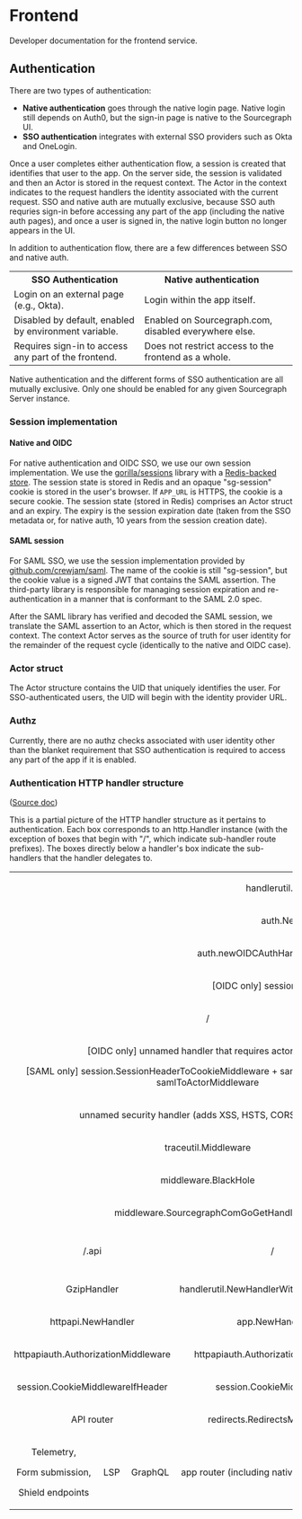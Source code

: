 # Frontend

Developer documentation for the frontend service.

## Authentication

There are two types of authentication:

* **Native authentication** goes through the native login page. Native login still depends on Auth0, but the sign-in page is native to the Sourcegraph UI.
* **SSO authentication** integrates with external SSO providers such as Okta and OneLogin.

Once a user completes either authentication flow, a session is created that identifies that user to the app. On the server side, the session is validated and then an Actor is stored in the request context. The Actor in the context indicates to the request handlers the identity associated with the current request. SSO and native auth are mutually exclusive, because SSO auth requries sign-in before accessing any part of the app (including the native auth pages), and once a user is signed in, the native login button no longer appears in the UI.

In addition to authentication flow, there are a few differences between SSO and native auth.

<table>
<tr>
    <th>SSO Authentication</th><th>Native authentication</th>
</tr>
<tr>
    <td>Login on an external page (e.g., Okta).</td>
    <td>Login within the app itself.</td>
</tr>
<tr>
    <td>Disabled by default, enabled by environment variable.</td>
    <td>Enabled on Sourcegraph.com, disabled everywhere else.</td>
</tr>
<tr>
    <td>Requires sign-in to access any part of the frontend.</td>
    <td>Does not restrict access to the frontend as a whole.</td>
<td>
</tr>
</table>

Native authentication and the different forms of SSO authentication are all mutually exclusive. Only one should be enabled for any given Sourcegraph Server instance.

### Session implementation

#### Native and OIDC

For native authentication and OIDC SSO, we use our own session implementation. We use the [gorilla/sessions](http://www.gorillatoolkit.org/pkg/sessions) library with a [Redis-backed store](https://github.com/boj/redistore). The session state is stored in Redis and an opaque "sg-session" cookie is stored in the user's browser. If `APP_URL` is HTTPS, the cookie is a secure cookie. The session state (stored in Redis) comprises an Actor struct and an expiry. The expiry is the session expiration date (taken from the SSO metadata or, for native auth, 10 years from the session creation date).

#### SAML session

For SAML SSO, we use the session implementation provided by [github.com/crewjam/saml](https://github.com/crewjam/saml). The name of the cookie is still "sg-session", but the cookie value is a signed JWT that contains the SAML assertion. The third-party library is responsible for managing session expiration and re-authentication in a manner that is conformant to the SAML 2.0 spec.

After the SAML library has verified and decoded the SAML session, we translate the SAML assertion to an Actor, which is then stored in the request context. The context Actor serves as the source of truth for user identity for the remainder of the request cycle (identically to the native and OIDC case).

### Actor struct

The Actor structure contains the UID that uniquely identifies the user. For SSO-authenticated users, the UID will begin with the identity provider URL.

### Authz

Currently, there are no authz checks associated with user identity other than the blanket requirement that SSO authentication is required to access any part of the app if it is enabled.

### Authentication HTTP handler structure

([Source doc](https://docs.google.com/spreadsheets/d/1AdQ2gRz0DDqE4xccLMQYkBQ9r4s8oN4g2b3wPogN9gM))

This is a partial picture of the HTTP handler structure as it pertains to authentication. Each box corresponds to an http.Handler instance (with the exception of boxes that begin with "/", which indicate sub-handler route prefixes). The boxes directly below a handler's box indicate the sub-handlers that the handler delegates to.

<table class="c16">
   <tbody align="center">
      <tr class="c22">
         <td class="c4" colspan="8" rowspan="1">
            <p class="c9"><span class="c0">handlerutil.NewBasicAuthHandler</span></p>
         </td>
      </tr>
      <tr class="c22">
         <td class="c4" colspan="8" rowspan="1">
            <p class="c9"><span class="c0">auth.NewSSOAuthHandler</span></p>
         </td>
      </tr>
      <tr class="c22">
         <td class="c4" colspan="8" rowspan="1">
            <p class="c9"><span class="c0">auth.newOIDCAuthHandler / auth.newSAMLAuthHandler</span></p>
         </td>
      </tr>
      <tr class="c22">
         <td class="c4" colspan="8" rowspan="1">
            <p class="c9"><span class="c0">[OIDC only] session.CookieOrSessionMiddleware</span></p>
         </td>
      </tr>
      <tr class="c22">
         <td class="c23" colspan="6" rowspan="1">
            <p class="c9"><span class="c0">/</span></p>
         </td>
         <td class="c19" colspan="1" rowspan="1">
            <p class="c9"><span class="c0">/.auth/oidc</span></p>
         </td>
         <td class="c15" colspan="1" rowspan="1">
            <p class="c9"><span class="c0">/.auth/saml</span></p>
         </td>
      </tr>
      <tr class="c30">
         <td class="c23" colspan="6" rowspan="1">
            <p class="c9"><span class="c0">[OIDC only] unnamed handler that requires actor session</span></p>
            <p class="c9"><span class="c0">[SAML only] session.SessionHeaderToCookieMiddleware + samlSP.RequireAccount + samlToActorMiddleware</span></p>
         </td>
         <td class="c19" colspan="1" rowspan="1">
            <p class="c9"><span class="c0">auth.newOIDCLoginHandler</span></p>
         </td>
         <td class="c15" colspan="1" rowspan="1">
            <p class="c9"><span class="c0">samlSP.ServeHTTP</span></p>
         </td>
      </tr>
      <tr class="c22">
         <td class="c23" colspan="6" rowspan="1">
            <p class="c9"><span class="c0">unnamed security handler (adds XSS, HSTS, CORS headers)</span></p>
         </td>
         <td class="c19" colspan="1" rowspan="1">
            <p class="c8"><span class="c0"></span></p>
         </td>
         <td class="c15" colspan="1" rowspan="1">
            <p class="c8"><span class="c0"></span></p>
         </td>
      </tr>
      <tr class="c22">
         <td class="c23" colspan="6" rowspan="1">
            <p class="c9"><span class="c0">traceutil.Middleware</span></p>
         </td>
         <td class="c19" colspan="1" rowspan="1">
            <p class="c8"><span class="c0"></span></p>
         </td>
         <td class="c15" colspan="1" rowspan="1">
            <p class="c8"><span class="c0"></span></p>
         </td>
      </tr>
      <tr class="c22">
         <td class="c23" colspan="6" rowspan="1">
            <p class="c9"><span class="c0">middleware.BlackHole</span></p>
         </td>
         <td class="c19" colspan="1" rowspan="1">
            <p class="c8"><span class="c0"></span></p>
         </td>
         <td class="c15" colspan="1" rowspan="1">
            <p class="c8"><span class="c0"></span></p>
         </td>
      </tr>
      <tr class="c22">
         <td class="c23" colspan="6" rowspan="1">
            <p class="c9"><span class="c0">middleware.SourcegraphComGoGetHandler</span></p>
         </td>
         <td class="c19" colspan="1" rowspan="1">
            <p class="c8"><span class="c0"></span></p>
         </td>
         <td class="c15" colspan="1" rowspan="1">
            <p class="c8"><span class="c0"></span></p>
         </td>
      </tr>
      <tr class="c22">
         <td class="c21" colspan="3" rowspan="1">
            <p class="c9"><span class="c0">/.api</span></p>
         </td>
         <td class="c20" colspan="2" rowspan="1">
            <p class="c9"><span class="c0">/</span></p>
         </td>
         <td class="c13" colspan="1" rowspan="1">
            <p class="c9"><span class="c0">/.bi-logger</span></p>
         </td>
         <td class="c19" colspan="1" rowspan="1">
            <p class="c8"><span class="c0"></span></p>
         </td>
         <td class="c15" colspan="1" rowspan="1">
            <p class="c8"><span class="c0"></span></p>
         </td>
      </tr>
      <tr class="c22">
         <td class="c21" colspan="3" rowspan="1">
            <p class="c9"><span class="c0">GzipHandler</span></p>
         </td>
         <td class="c20" colspan="2" rowspan="1">
            <p class="c9"><span class="c0">handlerutil.NewHandlerWithCSRFProtection</span></p>
         </td>
         <td class="c13" colspan="1" rowspan="1">
            <p class="c9 c32"><span class="c0"></span></p>
         </td>
         <td class="c19" colspan="1" rowspan="1">
            <p class="c8"><span class="c0"></span></p>
         </td>
         <td class="c15" colspan="1" rowspan="1">
            <p class="c8"><span class="c0"></span></p>
         </td>
      </tr>
      <tr class="c22">
         <td class="c21" colspan="3" rowspan="1">
            <p class="c9"><span class="c0">httpapi.NewHandler</span></p>
         </td>
         <td class="c20" colspan="2" rowspan="1">
            <p class="c9"><span class="c0">app.NewHandler</span></p>
         </td>
         <td class="c13" colspan="1" rowspan="1">
            <p class="c8"><span class="c0"></span></p>
         </td>
         <td class="c19" colspan="1" rowspan="1">
            <p class="c8"><span class="c0"></span></p>
         </td>
         <td class="c15" colspan="1" rowspan="1">
            <p class="c8"><span class="c0"></span></p>
         </td>
      </tr>
      <tr class="c22">
         <td class="c21" colspan="3" rowspan="1">
            <p class="c9"><span class="c0">httpapiauth.AuthorizationMiddleware</span></p>
         </td>
         <td class="c20" colspan="2" rowspan="1">
            <p class="c9"><span class="c0">httpapiauth.AuthorizationMiddleware</span></p>
         </td>
         <td class="c13" colspan="1" rowspan="1">
            <p class="c8"><span class="c0"></span></p>
         </td>
         <td class="c19" colspan="1" rowspan="1">
            <p class="c8"><span class="c0"></span></p>
         </td>
         <td class="c15" colspan="1" rowspan="1">
            <p class="c8"><span class="c0"></span></p>
         </td>
      </tr>
      <tr class="c22">
         <td class="c21" colspan="3" rowspan="1">
            <p class="c9"><span class="c0">session.CookieMiddlewareIfHeader</span></p>
         </td>
         <td class="c20" colspan="2" rowspan="1">
            <p class="c9"><span class="c0">session.CookieMiddleware</span></p>
         </td>
         <td class="c13" colspan="1" rowspan="1">
            <p class="c8"><span class="c0"></span></p>
         </td>
         <td class="c19" colspan="1" rowspan="1">
            <p class="c8"><span class="c0"></span></p>
         </td>
         <td class="c15" colspan="1" rowspan="1">
            <p class="c8"><span class="c0"></span></p>
         </td>
      </tr>
      <tr class="c22">
         <td class="c21" colspan="3" rowspan="1">
            <p class="c9"><span class="c0">API router</span></p>
         </td>
         <td class="c20" colspan="2" rowspan="1">
            <p class="c9"><span class="c0">redirects.RedirectsMiddleware</span></p>
         </td>
         <td class="c13" colspan="1" rowspan="1">
            <p class="c8"><span class="c0"></span></p>
         </td>
         <td class="c19" colspan="1" rowspan="1">
            <p class="c8"><span class="c0"></span></p>
         </td>
         <td class="c15" colspan="1" rowspan="1">
            <p class="c8"><span class="c0"></span></p>
         </td>
      </tr>
      <tr class="c29">
         <td class="c25" colspan="1" rowspan="1">
            <p class="c9"><span class="c0">Telemetry,</span></p>
            <p class="c9"><span class="c0">Form submission,</span></p>
            <p class="c9"><span class="c0">Shield endpoints</span></p>
         </td>
         <td class="c27" colspan="1" rowspan="1">
            <p class="c9"><span class="c0">LSP</span></p>
         </td>
         <td class="c27" colspan="1" rowspan="1">
            <p class="c9"><span class="c0">GraphQL</span></p>
         </td>
         <td class="c20" colspan="2" rowspan="1">
            <p class="c9"><span class="c0">app router (including native sign-in routes)</span></p>
         </td>
         <td class="c13" colspan="1" rowspan="1">
            <p class="c8"><span class="c0"></span></p>
         </td>
         <td class="c19" colspan="1" rowspan="1">
            <p class="c8"><span class="c0"></span></p>
         </td>
         <td class="c15" colspan="1" rowspan="1">
            <p class="c8"><span class="c0"></span></p>
         </td>
      </tr>
   </tbody>
</table>
